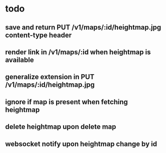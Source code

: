 # todo
## save and return PUT /v1/maps/:id/heightmap.jpg content-type header
## render link in /v1/maps/:id when heightmap is available
## generalize extension in PUT /v1/maps/:id/heightmap.jpg
## ignore if map is present when fetching heightmap
## delete heightmap upon delete map
## websocket notify upon heightmap change by id
